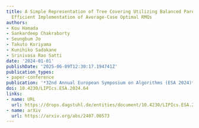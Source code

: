 ```yaml
---
title: A Simple Representation of Tree Covering Utilizing Balanced Parentheses and
  Efficient Implementation of Average-Case Optimal RMQs
authors:
- Kou Hamada
- Sankardeep Chakraborty
- Seungbum Jo
- Takuto Koriyama
- Kunihiko Sadakane
- Srinivasa Rao Satti
date: '2024-01-01'
publishDate: '2025-06-09T12:30:17.194741Z'
publication_types:
- paper-conference
publication: '*32nd Annual European Symposium on Algorithms (ESA 2024)*'
doi: 10.4230/LIPIcs.ESA.2024.64
links:
- name: URL
  url: https://drops.dagstuhl.de/entities/document/10.4230/LIPIcs.ESA.2024.64
- name: arXiv
  url: https://arxiv.org/abs/2407.00573
---
```


